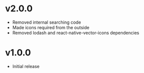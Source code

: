 # v2.0.0
- Removed internal searching code
- Made icons required from the outside
- Removed lodash and react-native-vector-icons dependencies

# v1.0.0
- Initial release
